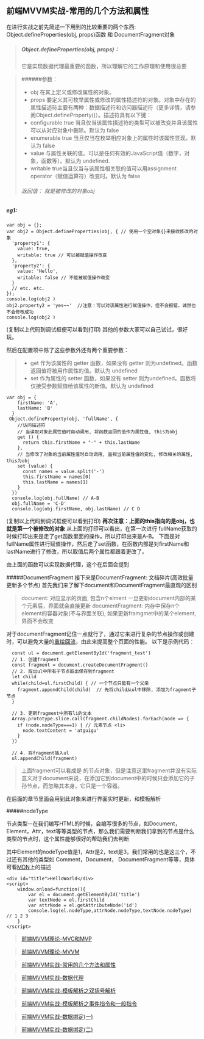 ## 前端MVVM实战-常用的几个方法和属性

在进行实战之前先简述一下用到的比较重要的两个东西:
Object.defineProperties(obj, props)函数 和 DocumentFragment对象
>  ##### Object.defineProperties(obj, props)：
> 它是实现数据代理最重要的函数，所以理解它的工作原理和使用很总要

> ######参数：
>  * obj
在其上定义或修改属性的对象。
>  * props
要定义其可枚举属性或修改的属性描述符的对象。对象中存在的属性描述符主要有两种：数据描述符和访问器描述符（更多详情，请参阅Object.defineProperty()）。描述符具有以下键：
>  * configurable
true 当且仅当该属性描述符的类型可以被改变并且该属性可以从对应对象中删除。默认为 false
>  * enumerable
true 当且仅当在枚举相应对象上的属性时该属性显现。默认为 false
>  * value
与属性关联的值。可以是任何有效的JavaScript值（数字，对象，函数等）。默认为 undefined.
>  * writable
true当且仅当与该属性相关联的值可以用assignment operator（赋值运算符）改变时。默认为 false
> ###### 返回值： 就是被修改的对象obj

##### eg1:
```
var obj = {};
var obj2 = Object.defineProperties(obj, { // 使用一个空对象{}来接收修改的对象
  'property1': {
    value: true,
    writable: true // 可以被赋值操作改变
  },
  'property2': {
    value: 'Hello',
    writable: false // 不能被赋值操作改变  
  }
  // etc. etc.
});
console.log(obj2 )
obj2.property2 = 'yes~~'  //注意：可以对该属性进行赋值操作，但不会报错，诚然也不会修改成功
console.log(obj2 )
```
(复制以上代码到调试框便可以看到打印)
其他的参数大家可以自己试试，很好玩。

然后在配置项中除了这些参数外还有两个重要参数：
>  * get
作为该属性的 getter 函数，如果没有 getter 则为undefined。函数返回值将被用作属性的值。默认为 undefined
>  * set
作为属性的 setter 函数，如果没有 setter 则为undefined。函数将仅接受参数赋值给该属性的新值。默认为 undefined
```
var obj = {
    firstName: 'A',
    lastName: 'B'
  }
 Object.defineProperty(obj, 'fullName', {
    //访问描述符
    // 当读取对象此属性值时自动调用, 将函数返回的值作为属性值, this为obj
    get () {
      return this.firstName + "-" + this.lastName
    },
    // 当修改了对象的当前属性值时自动调用, 监视当前属性值的变化, 修改相关的属性, this为obj
    set (value) {
      const names = value.split('-')
      this.firstName = names[0]
      this.lastName = names[1]
    }
  })
  console.log(obj.fullName) // A-B
  obj.fullName = 'C-D'
  console.log(obj.firstName, obj.lastName) // C D
```
(复制以上代码到调试框便可以看到打印)
**再次注意：上面的this指向的是obj，也就是第一个被修改的对象**
从上面的打印可以看出，在第一次进行 fullName获取的时候打印出来是走了get函数里面的操作，所以打印出来是A-B。
下面是对fullName属性进行赋值操作，然后走了set函数，在函数内部是对firstName和lastName进行了修改，所以取值后两个属性都跟着更改了。

由上面的函数可以实现数据代理，这个在后面会提到

#####DocumentFragment
接下来是DocumentFragment: 文档碎片(高效批量更新多个节点)
首先我们来了解下document和DocumentFragment最直观的区别
>document: 对应显示的页面, 包含n个elment  一旦更新document内部的某个元素后，界面就会直接更新
  documentFragment: 内存中保存n个element的容器对象(不与界面关联), 如果更新framgmet中的某个element, 界面不会改变

对于documentFragment记住一点就行了，通过它来进行复杂的节点操作或创建时，可以避免大量的[重绘回流](https://www.css88.com/archives/4996)，由此来提高整个页面的性能。
以下是示例代码：
```
  const ul = document.getElementById('fragment_test')
  // 1. 创建fragment
  const fragment = document.createDocumentFragment()
  // 2. 取出ul中所有子节点取出保存到fragment
  let child
  while(child=ul.firstChild) { // 一个节点只能有一个父亲
    fragment.appendChild(child)  // 先将child从ul中移除, 添加为fragment子节点
  }

  // 3. 更新fragment中所有li的文本
  Array.prototype.slice.call(fragment.childNodes).forEach(node => {
    if (node.nodeType===1) { // 元素节点 <li>
      node.textContent = 'atguigu'
    }
  })

  // 4. 将fragment插入ul
  ul.appendChild(fragment)
```

> 上面fragment可以看成是<fragment></fragment> 的节点对象，但是注意这里fragment并没有实际意义对于document来说，在添加它到document中的时候只会添加它的子孙节点，而忽略其本身，它只是一个容器。

在后面的章节里面会用到此对象来进行界面实时更新，和模板解析

#####nodeType

节点类型--在我们编写HTML的时候，会编写很多的节点，如Document，Element，Attr，text等等类型的节点，那么我们需要判断我们拿到的节点是什么类型的节点时，这个属性能够很好的帮助我们去判断

其中Element的nodeType值是1，Attr是2，text是3，我们常用的也是这三个，不过还有其他的类型如 Comment，Document， DocumentFragment等等，具体可看[MDN](https://developer.mozilla.org/zh-CN/docs/Web/API/Node/nodeType#%E8%8A%82%E7%82%B9%E7%B1%BB%E5%9E%8B%E5%B8%B8%E9%87%8F)上的描述

~~~
<div id="title">HelloWorld</div>
<script>
    window.onload=function(){
        var el = document.getElementById('title')
        var textNode = el.firstChild
        var attrNode = el.getAttributeNode('id')
        console.log(el.nodeType,attrNode.nodeType,textNode.nodeType) // 1 2 3
    }
</script>
~~~

> [前端MVVM理论-MVC和MVP](https://www.jianshu.com/p/e2ac3260c767)

> [前端MVVM理论-MVVM](https://www.jianshu.com/p/7088249276de)

> [前端MVVM实战-常用的几个方法和属性](https://www.jianshu.com/p/ca9404cf2f9b)

> [前端MVVM实战-数据代理](https://www.jianshu.com/p/56f859da7a7d)

> [前端MVVM实战-模板解析之双括号解析](https://www.jianshu.com/p/160c989e73c1)

> [前端MVVM实战-模板解析之事件指令和一般指令](https://www.jianshu.com/p/faff382af115)

> [前端MVVM实战-数据绑定(一)](https://www.jianshu.com/p/3bf0b4d76611)

> [前端MVVM实战-数据绑定(二)](https://www.jianshu.com/p/21592a132f67)